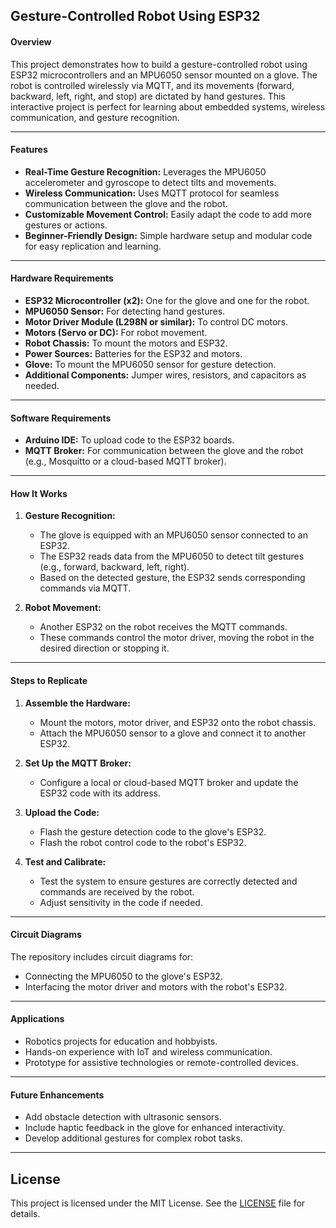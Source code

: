 ## Gesture-Controlled Robot Using ESP32

#### **Overview**
This project demonstrates how to build a gesture-controlled robot using ESP32 microcontrollers and an MPU6050 sensor mounted on a glove. The robot is controlled wirelessly via MQTT, and its movements (forward, backward, left, right, and stop) are dictated by hand gestures. This interactive project is perfect for learning about embedded systems, wireless communication, and gesture recognition.

---

#### **Features**
- **Real-Time Gesture Recognition:** Leverages the MPU6050 accelerometer and gyroscope to detect tilts and movements.
- **Wireless Communication:** Uses MQTT protocol for seamless communication between the glove and the robot.
- **Customizable Movement Control:** Easily adapt the code to add more gestures or actions.
- **Beginner-Friendly Design:** Simple hardware setup and modular code for easy replication and learning.

---

#### **Hardware Requirements**
- **ESP32 Microcontroller (x2):** One for the glove and one for the robot.
- **MPU6050 Sensor:** For detecting hand gestures.
- **Motor Driver Module (L298N or similar):** To control DC motors.
- **Motors (Servo or DC):** For robot movement.
- **Robot Chassis:** To mount the motors and ESP32.
- **Power Sources:** Batteries for the ESP32 and motors.
- **Glove:** To mount the MPU6050 sensor for gesture detection.
- **Additional Components:** Jumper wires, resistors, and capacitors as needed.

---

#### **Software Requirements**
- **Arduino IDE:** To upload code to the ESP32 boards.
- **MQTT Broker:** For communication between the glove and the robot (e.g., Mosquitto or a cloud-based MQTT broker).

---

#### **How It Works**
1. **Gesture Recognition:**  
   - The glove is equipped with an MPU6050 sensor connected to an ESP32.  
   - The ESP32 reads data from the MPU6050 to detect tilt gestures (e.g., forward, backward, left, right).
   - Based on the detected gesture, the ESP32 sends corresponding commands via MQTT.

2. **Robot Movement:**  
   - Another ESP32 on the robot receives the MQTT commands.
   - These commands control the motor driver, moving the robot in the desired direction or stopping it.

---

#### **Steps to Replicate**
1. **Assemble the Hardware:**  
   - Mount the motors, motor driver, and ESP32 onto the robot chassis.  
   - Attach the MPU6050 sensor to a glove and connect it to another ESP32.

2. **Set Up the MQTT Broker:**  
   - Configure a local or cloud-based MQTT broker and update the ESP32 code with its address.

3. **Upload the Code:**  
   - Flash the gesture detection code to the glove's ESP32.  
   - Flash the robot control code to the robot's ESP32.

4. **Test and Calibrate:**  
   - Test the system to ensure gestures are correctly detected and commands are received by the robot.  
   - Adjust sensitivity in the code if needed.

---

#### **Circuit Diagrams**
The repository includes circuit diagrams for:
- Connecting the MPU6050 to the glove's ESP32.
- Interfacing the motor driver and motors with the robot's ESP32.

---

#### **Applications**
- Robotics projects for education and hobbyists.
- Hands-on experience with IoT and wireless communication.
- Prototype for assistive technologies or remote-controlled devices.

---

#### **Future Enhancements**
- Add obstacle detection with ultrasonic sensors.
- Include haptic feedback in the glove for enhanced interactivity.
- Develop additional gestures for complex robot tasks.

---
## License

This project is licensed under the MIT License. See the [LICENSE](LICENSE) file for details.
